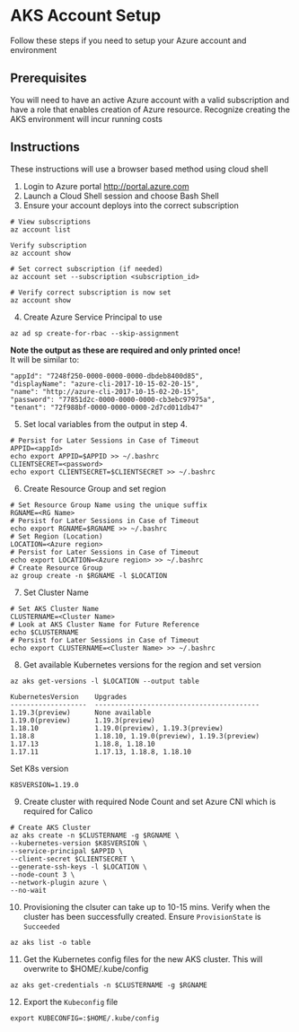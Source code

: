 # AKS Account Setup
Follow these steps if you need to setup your Azure account and environment

## Prerequisites
You will need to have an active Azure account with a valid subscription and have a role that enables creation of Azure resource. Recognize creating the AKS environment will incur running costs

## Instructions
These instructions will use a browser based method using cloud shell

1. Login to Azure portal http://portal.azure.com  
2. Launch a Cloud Shell session and choose Bash Shell
3. Ensure your account deploys into the correct subscription
```
# View subscriptions
az account list
```
```
Verify subscription
az account show
```
```
# Set correct subscription (if needed)
az account set --subscription <subscription_id>

# Verify correct subscription is now set
az account show
```
4. Create Azure Service Principal to use
```
az ad sp create-for-rbac --skip-assignment
```
**Note the output as these are required and only printed once!**  
It will be similar to:
```
"appId": "7248f250-0000-0000-0000-dbdeb8400d85",
"displayName": "azure-cli-2017-10-15-02-20-15",
"name": "http://azure-cli-2017-10-15-02-20-15",
"password": "77851d2c-0000-0000-0000-cb3ebc97975a",
"tenant": "72f988bf-0000-0000-0000-2d7cd011db47"
```
5. Set local variables from the output in step 4.
```
# Persist for Later Sessions in Case of Timeout
APPID=<appId>
echo export APPID=$APPID >> ~/.bashrc
CLIENTSECRET=<password>
echo export CLIENTSECRET=$CLIENTSECRET >> ~/.bashrc
```
6. Create Resource Group and set region
```
# Set Resource Group Name using the unique suffix
RGNAME=<RG Name>
# Persist for Later Sessions in Case of Timeout
echo export RGNAME=$RGNAME >> ~/.bashrc
# Set Region (Location)
LOCATION=<Azure region>
# Persist for Later Sessions in Case of Timeout
echo export LOCATION=<Azure region> >> ~/.bashrc
# Create Resource Group
az group create -n $RGNAME -l $LOCATION
```
7. Set Cluster Name
```
# Set AKS Cluster Name
CLUSTERNAME=<Cluster Name>
# Look at AKS Cluster Name for Future Reference
echo $CLUSTERNAME
# Persist for Later Sessions in Case of Timeout
echo export CLUSTERNAME=<Cluster Name> >> ~/.bashrc
```
8. Get available Kubernetes versions for the region and set version
```
az aks get-versions -l $LOCATION --output table

KubernetesVersion    Upgrades
-------------------  -----------------------------------------
1.19.3(preview)      None available
1.19.0(preview)      1.19.3(preview)
1.18.10              1.19.0(preview), 1.19.3(preview)
1.18.8               1.18.10, 1.19.0(preview), 1.19.3(preview)
1.17.13              1.18.8, 1.18.10
1.17.11              1.17.13, 1.18.8, 1.18.10
```
Set K8s version
```
K8SVERSION=1.19.0
```
9. Create cluster with required Node Count and set Azure CNI which is required for Calico
```
# Create AKS Cluster
az aks create -n $CLUSTERNAME -g $RGNAME \
--kubernetes-version $K8SVERSION \
--service-principal $APPID \
--client-secret $CLIENTSECRET \
--generate-ssh-keys -l $LOCATION \
--node-count 3 \
--network-plugin azure \
--no-wait
```
10. Provisioning the clsuter can take up to 10-15 mins. Verify when the cluster has been successfully created. Ensure `ProvisionState` is `Succeeded`
```
az aks list -o table
```
11. Get the Kubernetes config files for the new AKS cluster. This will overwrite to $HOME/.kube/config
```
az aks get-credentials -n $CLUSTERNAME -g $RGNAME
```
12. Export the `Kubeconfig` file 
```
export KUBECONFIG=:$HOME/.kube/config
```

